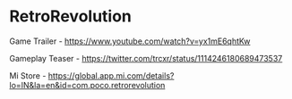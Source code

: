 # RetroRevolution

Game Trailer - https://www.youtube.com/watch?v=yx1mE6qhtKw

Gameplay Teaser - https://twitter.com/trcxr/status/1114246180689473537

Mi Store - https://global.app.mi.com/details?lo=IN&la=en&id=com.poco.retrorevolution
